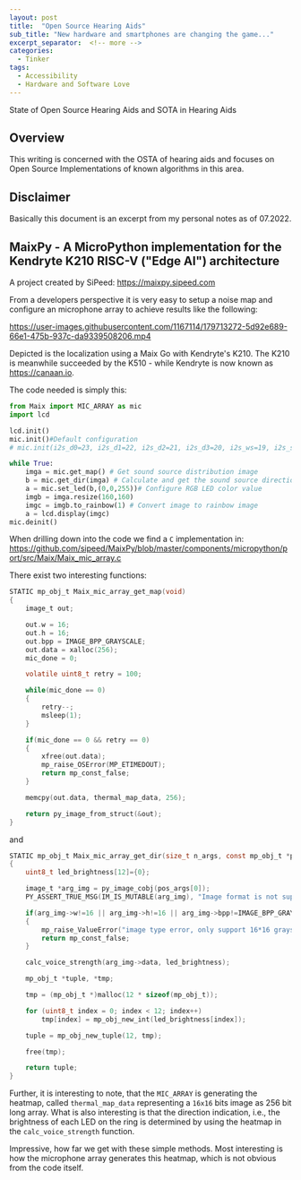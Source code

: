 ```yaml
---
layout: post
title:  "Open Source Hearing Aids"
sub_title: "New hardware and smartphones are changing the game..."
excerpt_separator:  <!-- more -->
categories:
  - Tinker
tags:
  - Accessibility
  - Hardware and Software Love
---
```


State of Open Source Hearing Aids and SOTA in Hearing Aids

<!-- more -->

## Overview

This writing is concerned with the OSTA of hearing aids and focuses on Open Source Implementations of known algorithms in this area. 

## Disclaimer

Basically this document is an excerpt from my personal notes as of 07.2022.

## MaixPy - A MicroPython implementation for the Kendryte K210 RISC-V ("Edge AI") architecture

A project created by SiPeed: https://maixpy.sipeed.com

From a developers perspective it is very easy to setup a noise map and configure an microphone array to achieve results like the following:

https://user-images.githubusercontent.com/1167114/179713272-5d92e689-66e1-475b-937c-da9339508206.mp4

Depicted is the localization using a Maix Go with Kendryte's K210. The K210 is meanwhile succeeded by the K510 - while Kendryte is now known as https://canaan.io.

The code needed is simply this:

```python
from Maix import MIC_ARRAY as mic
import lcd

lcd.init()
mic.init()#Default configuration
# mic.init(i2s_d0=23, i2s_d1=22, i2s_d2=21, i2s_d3=20, i2s_ws=19, i2s_sclk=18, sk9822_dat=24, sk9822_clk=25)#Customizable configuration IO

while True:
    imga = mic.get_map() # Get sound source distribution image
    b = mic.get_dir(imga) # Calculate and get the sound source direction
    a = mic.set_led(b,(0,0,255))# Configure RGB LED color value
    imgb = imga.resize(160,160)
    imgc = imgb.to_rainbow(1) # Convert image to rainbow image
    a = lcd.display(imgc)
mic.deinit()
```

When drilling down into the code we find a `C` implementation in: https://github.com/sipeed/MaixPy/blob/master/components/micropython/port/src/Maix/Maix_mic_array.c

There exist two interesting functions:

```C
STATIC mp_obj_t Maix_mic_array_get_map(void)
{
    image_t out;

    out.w = 16;
    out.h = 16;
    out.bpp = IMAGE_BPP_GRAYSCALE;
    out.data = xalloc(256);
    mic_done = 0;

    volatile uint8_t retry = 100;

    while(mic_done == 0)
    {
        retry--;
        msleep(1);
    }

    if(mic_done == 0 && retry == 0)
    {
        xfree(out.data);
        mp_raise_OSError(MP_ETIMEDOUT);
        return mp_const_false;
    }

    memcpy(out.data, thermal_map_data, 256);

    return py_image_from_struct(&out);
}
```

and

```C
STATIC mp_obj_t Maix_mic_array_get_dir(size_t n_args, const mp_obj_t *pos_args, mp_map_t *kw_args)
{
    uint8_t led_brightness[12]={0};

    image_t *arg_img = py_image_cobj(pos_args[0]);
    PY_ASSERT_TRUE_MSG(IM_IS_MUTABLE(arg_img), "Image format is not supported.");

    if(arg_img->w!=16 || arg_img->h!=16 || arg_img->bpp!=IMAGE_BPP_GRAYSCALE)
    {
        mp_raise_ValueError("image type error, only support 16*16 grayscale image");
        return mp_const_false;
    }

    calc_voice_strength(arg_img->data, led_brightness);

    mp_obj_t *tuple, *tmp;

    tmp = (mp_obj_t *)malloc(12 * sizeof(mp_obj_t));

    for (uint8_t index = 0; index < 12; index++)
        tmp[index] = mp_obj_new_int(led_brightness[index]);

    tuple = mp_obj_new_tuple(12, tmp);

    free(tmp);

    return tuple;
}
```

Further, it is interesting to note, that the `MIC_ARRAY` is generating the heatmap, called `thermal_map_data` representing a `16x16` bits image as 256 bit long array. What is also interesting is that the direction indication, i.e., the brightness of each LED on the ring is determined by using the heatmap in the `calc_voice_strength` function.

Impressive, how far we get with these simple methods. Most interesting is how the microphone array generates this heatmap, which is not obvious from the code itself.
